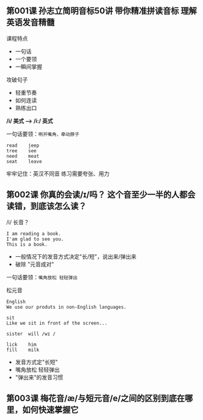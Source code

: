## 第001课 孙志立简明音标50讲 带你精准拼读音标 理解英语发音精髓
课程特点
- 一句话
- 一个要领
- 一瞬间掌握

攻破句子
- 轻重节奏
- 如何连读
- 熟练出口

**/i/ 美式 --> /i:/ 英式**

一句话要领：`咧开嘴角，牵动脖子`

```
read    jeep
tree    see
need    meat
seat    leave
```
牢牢记住：英汉不同音 练习需要夸张、用力

## 第002课 你真的会读/ɪ/吗？ 这个音至少一半的人都会读错，到底该怎么读？

/i/ 长音？
```
I am reading a book.
I'am glad to see you.
This is a book.
```
- 一般情况下的发音方式决定"长/短"，说出来/弹出来
- 破除 "元音成对"

一句话要领：`嘴角放松 轻轻弹出`

松元音
```
English
We use our produts in non-English languages.

sit
Like we sit in front of the screen...

sister  will /wɪ /

lick    him
fill    milk
```

- 发音方式定"长短"
- 嘴角放松 轻轻弹出
- "弹出来"的发音习惯

## 第003课 梅花音/æ/与短元音/e/之间的区别到底在哪里，如何快速掌握它